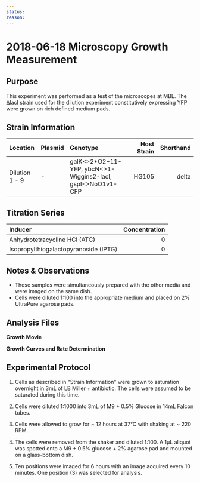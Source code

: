 ```yaml
---
status: 
reason: 
---
```


# 2018-06-18 Microscopy Growth Measurement

## Purpose
This experiment was performed as a test of the microscopes at MBL. The ΔlacI strain used for the dilution experiment constitutively expressing YFP were grown on rich defined medium pads.

## Strain Information
| Location | Plasmid | Genotype | Host Strain | Shorthand |
| :------- | :------ | :------- | ----------: | --------: |
| Dilution 1 - 9| - | galK<>2*O2+11-YFP, ybcN<>1-Wiggins2-lacI, gspI<>NoO1v1-CFP| HG105 | delta |


## Titration Series

| Inducer | Concentration |
| :------ | ------------: |
| Anhydrotetracycline HCl (ATC) | 0 |
| Isopropylthiogalactopyranoside (IPTG) | 0|

## Notes & Observations
* These samples were simultaneously prepared with the other media and were imaged on the same dish. 
* Cells were diluted 1:100 into the appropriate medium and placed on 2% UltraPure agarose pads.

## Analysis Files

**Growth Movie**
![]()

**Growth Curves and Rate Determination**
![]()

## Experimental Protocol

1. Cells as described in "Strain Information" were grown to saturation overnight in 3mL of LB Miller + antibiotic. The cells were assumed to be saturated during this time.

1. Cells were diluted 1:1000 into 3mL of M9 + 0.5% Glucose in 14mL Falcon tubes. 

2. Cells were allowed to grow for ~ 12 hours at 37°C with shaking at ~ 220 RPM.

3. The cells were removed from the shaker and diluted 1:100. A 1µL aliquot was spotted onto a M9 + 0.5% glucose + 2% agarose pad and mounted on a glass-bottom dish. 

4. Ten positions were imaged for 6 hours with an image acquired every 10 minutes. One position (3) was selected for analysis.
